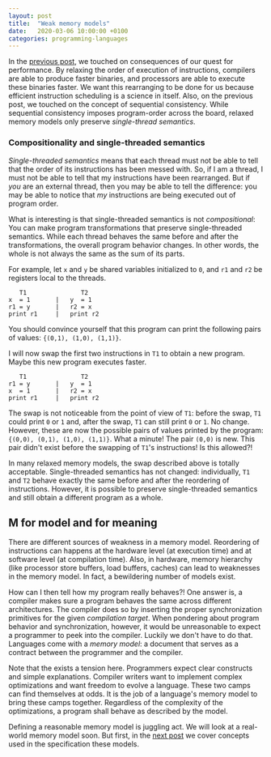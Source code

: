 ```yaml
---
layout: post
title:  "Weak memory models"
date:   2020-03-06 10:00:00 +0100
categories: programming-languages
---
```


In the [previous post][mmp1], we touched on consequences of our quest for performance.  By relaxing the order of execution of instructions, compilers are able to produce faster binaries, and processors are able to execute these binaries faster.  We want this rearranging to be done for us because efficient instruction scheduling is a science in itself.  Also, on the previous post, we touched on the concept of sequential consistency.  While sequential consistency imposes program-order across the board, relaxed memory models only preserve *single-thread semantics*.


### Compositionality and single-threaded semantics

*Single-threaded semantics* means that each thread must not be able to tell that the order of its instructions has been messed with.  So, if I am a thread, I must not be able to tell that my instructions have been rearranged.  But if *you* are an external thread, then you may be able to tell the difference: you may be able to notice that *my* instructions are being executed out of program order.

What is interesting is that single-threaded semantics is not *compositional*:
You can make program transformations that preserve single-threaded semantics.  While each thread behaves the same before and after the transformations, the overall program behavior changes.  In other words, the whole is not always the same as the sum of its parts.

For example, let `x` and `y` be shared variables initialized to `0`, and `r1` and `r2` be registers local to the threads.

```
   T1               T2
x  = 1       |   y  = 1
r1 = y       |   r2 = x
print r1     |   print r2
```

You should convince yourself that this program can print the following pairs of values: `{(0,1), (1,0), (1,1)}`.

I will now swap the first two instructions in `T1` to obtain a new program.  Maybe this new program executes faster.

```
   T1               T2
r1 = y       |   y  = 1
x  = 1       |   r2 = x
print r1     |   print r2
```

The swap is not noticeable from the point of view of `T1`: before the swap, `T1` could print `0` or `1` and, after the swap, `T1` can still print `0` or `1`.  No change.  However, these are now the possible pairs of values printed by the program: `{(0,0), (0,1), (1,0), (1,1)}`.  What a minute!  The pair `(0,0)` is new.  This pair didn't exist before the swapping of `T1`'s instructions!  Is this allowed?!

In many relaxed memory models, the swap described above is totally acceptable.  Single-threaded semantics has not changed: individually, `T1` and `T2` behave exactly the same before and after the reordering of instructions.  However, it is possible to preserve single-threaded semantics and still obtain a different program as a whole.


## M for model and for meaning

There are different sources of weakness in a memory model.  Reordering of instructions can happens at the hardware level (at execution time) and at software level (at compilation time).  Also, in hardware, memory hierarchy (like processor store buffers, load buffers, caches) can lead to weaknesses in the memory model.  In fact, a bewildering number of models exist.


How can I then tell how my program really behaves?!  One answer is, a compiler makes sure a program behaves the same across different architectures.  The compiler does so by inserting the proper synchronization primitives for the given *compilation target*.
When pondering about program behavior and synchronization, however, it would be unreasonable to expect a programmer to peek into the compiler.
Luckily we don't have to do that.  Languages come with a *memory model*: a document that serves as a contract between the programmer and the compiler.

Note that the exists a tension here.  Programmers expect clear constructs and simple explanations.  Compiler writers want to implement complex optimizations and want freedom to evolve a language.   These two camps can find themselves at odds.  It is the job of a language's memory model to bring these camps together.  Regardless of the complexity of the optimizations, a program shall behave as described by the model.

Defining a reasonable memory model is juggling act.  We will look at a real-world memory model soon.  But first, in the [next post][mmhb] we cover concepts used in the specification these models.


[mmp1]: /programming-languages/2020/03/05/memory-models.html
[mmhb]: /programming-languages/2020/03/11/mm-hb.html
[gomm]: https://golang.org/ref/mem
[goruntime]: https://golang.org/pkg/runtime
[lamport79]: https://dl.acm.org/doi/abs/10.1145/3335772.3335935
[adve95]: https://ieeexplore.ieee.org/abstract/document/546611

